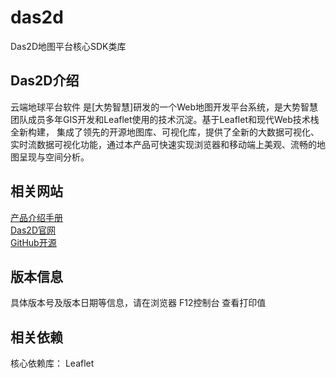 # das2d
 Das2D地图平台核心SDK类库



## Das2D介绍
 云端地球平台软件 是[大势智慧]研发的一个Web地图开发平台系统，是大势智慧团队成员多年GIS开发和Leaflet使用的技术沉淀。基于Leaflet和现代Web技术栈全新构建， 集成了领先的开源地图库、可视化库，提供了全新的大数据可视化、实时流数据可视化功能，通过本产品可快速实现浏览器和移动端上美观、流畅的地图呈现与空间分析。


## 相关网站
[产品介绍手册](http://leaflet.dasgis.cn/docs/file/cpjs.pdf)  
[Das2D官网](http://leaflet.dasgis.cn)  
[GitHub开源](https://github.com/dasgis/DasGIS-for-Leaflet)


## 版本信息
   具体版本号及版本日期等信息，请在浏览器 F12控制台 查看打印值 
 

## 相关依赖
 核心依赖库： Leaflet   

